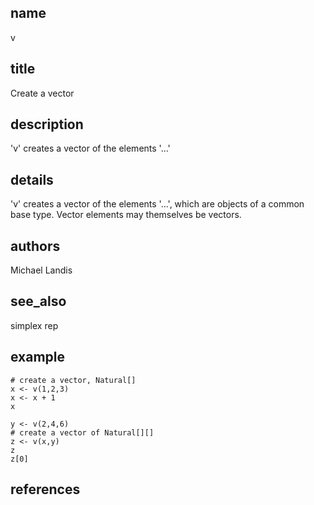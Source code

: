 ## name
v
## title
Create a vector
## description
'v' creates a vector of the elements '...'
## details
'v' creates a vector of the elements '...', which are objects of a common base type. Vector elements may themselves be vectors.
## authors
Michael Landis
## see_also
simplex
rep
## example
	# create a vector, Natural[]
	x <- v(1,2,3)
	x <- x + 1
	x
	
	y <- v(2,4,6)
	# create a vector of Natural[][]
	z <- v(x,y)
	z
	z[0]
	
## references
